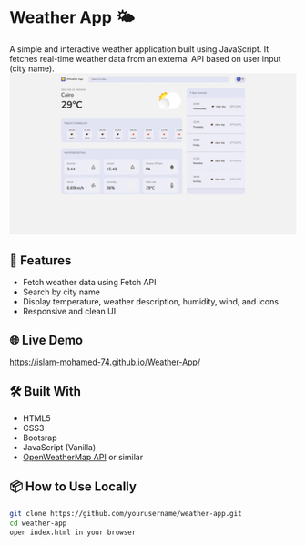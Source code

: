 # Weather App 🌤️

A simple and interactive weather application built using JavaScript. It fetches real-time weather data from an external API based on user input (city name).
![preview](./image.jpg)
## 🚀 Features

- Fetch weather data using Fetch API
- Search by city name
- Display temperature, weather description, humidity, wind, and icons
- Responsive and clean UI

## 🌐 Live Demo

https://islam-mohamed-74.github.io/Weather-App/

## 🛠️ Built With

- HTML5
- CSS3
- Bootsrap
- JavaScript (Vanilla)
- [OpenWeatherMap API](https://openweathermap.org/api) or similar

## 📦 How to Use Locally

```bash
git clone https://github.com/yourusername/weather-app.git
cd weather-app
open index.html in your browser
